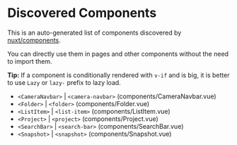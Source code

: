 # Discovered Components

This is an auto-generated list of components discovered by [nuxt/components](https://github.com/nuxt/components).

You can directly use them in pages and other components without the need to import them.

**Tip:** If a component is conditionally rendered with `v-if` and is big, it is better to use `Lazy` or `lazy-` prefix to lazy load.

- `<CameraNavbar>` | `<camera-navbar>` (components/CameraNavbar.vue)
- `<Folder>` | `<folder>` (components/Folder.vue)
- `<ListItem>` | `<list-item>` (components/ListItem.vue)
- `<Project>` | `<project>` (components/Project.vue)
- `<SearchBar>` | `<search-bar>` (components/SearchBar.vue)
- `<Snapshot>` | `<snapshot>` (components/Snapshot.vue)
